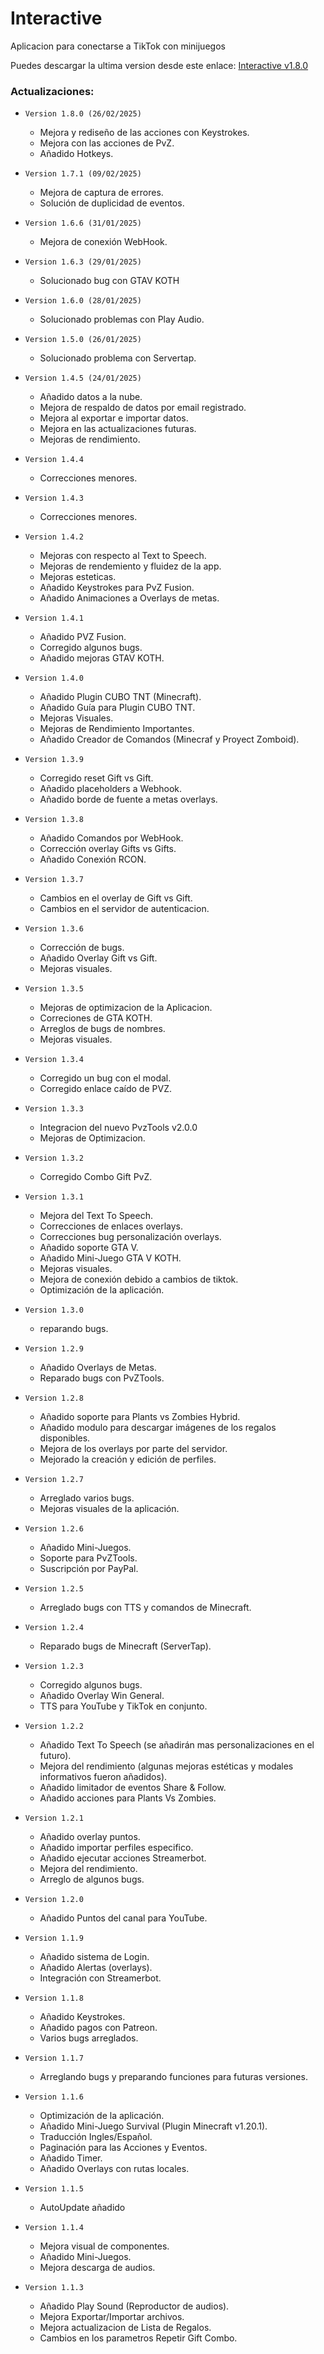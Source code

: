 # Interactive
Aplicacion para conectarse a TikTok con minijuegos

Puedes descargar la ultima version desde este enlace: [Interactive v1.8.0](https://github.com/Deianblaz/InteractiveApp/releases/download/v1.8.0/interactive-1.8.0-setup.exe)

### Actualizaciones:
- `Version 1.8.0 (26/02/2025)`
  - Mejora y rediseño de las acciones con Keystrokes.
  - Mejora con las acciones de PvZ.
  - Añadido Hotkeys.

- `Version 1.7.1 (09/02/2025)`
  - Mejora de captura de errores.
  - Solución de duplicidad de eventos.

- `Version 1.6.6 (31/01/2025)`
  - Mejora de conexión WebHook.

- `Version 1.6.3 (29/01/2025)`
  - Solucionado bug con GTAV KOTH

- `Version 1.6.0 (28/01/2025)`
  - Solucionado problemas con Play Audio.

- `Version 1.5.0 (26/01/2025)`
  - Solucionado problema con Servertap.

- `Version 1.4.5 (24/01/2025)`
  - Añadido datos a la nube.
  - Mejora de respaldo de datos por email registrado.
  - Mejora al exportar e importar datos.
  - Mejora en las actualizaciones futuras.
  - Mejoras de rendimiento.

- `Version 1.4.4`
  - Correcciones menores.

- `Version 1.4.3`
  - Correcciones menores.

- `Version 1.4.2`
  - Mejoras con respecto al Text to Speech.
  - Mejoras de rendemiento y fluidez de la app.
  - Mejoras esteticas.
  - Añadido Keystrokes para PvZ Fusion.
  - Añadido Animaciones a Overlays de metas.

- `Version 1.4.1`
  - Añadido PVZ Fusion.
  - Corregido algunos bugs.
  - Añadido mejoras GTAV KOTH.

- `Version 1.4.0`
  - Añadido Plugin CUBO TNT (Minecraft).
  - Añadido Guía para Plugin CUBO TNT.
  - Mejoras Visuales.
  - Mejoras de Rendimiento Importantes.
  - Añadido Creador de Comandos (Minecraf y Proyect Zomboid).

- `Version 1.3.9`
  - Corregido reset Gift vs Gift.
  - Añadido placeholders a Webhook.
  - Añadido borde de fuente a metas overlays.

- `Version 1.3.8`
  - Añadido Comandos por WebHook.
  - Corrección overlay Gifts vs Gifts.
  - Añadido Conexión RCON.

- `Version 1.3.7`
  - Cambios en el overlay de Gift vs Gift.
  - Cambios en el servidor de autenticacion.

- `Version 1.3.6`
  - Corrección de bugs.
  - Añadido Overlay Gift vs Gift.
  - Mejoras visuales.

- `Version 1.3.5`
  - Mejoras de optimizacion de la Aplicacion.
  - Correciones de GTA KOTH.
  - Arreglos de bugs de nombres.
  - Mejoras visuales.

- `Version 1.3.4`
  - Corregido un bug con el modal.
  - Corregido enlace caído de PVZ.
  
- `Version 1.3.3`
  - Integracion del nuevo PvzTools v2.0.0
  - Mejoras de Optimizacion.

- `Version 1.3.2`
  - Corregido Combo Gift PvZ.

- `Version 1.3.1`
  - Mejora del Text To Speech.
  - Correcciones de enlaces overlays.
  - Correcciones bug personalización overlays.
  - Añadido soporte GTA V.
  - Añadido Mini-Juego GTA V KOTH.
  - Mejoras visuales.
  - Mejora de conexión debido a cambios de tiktok.
  - Optimización de la aplicación.

- `Version 1.3.0`
  - reparando bugs.

- `Version 1.2.9`
  - Añadido Overlays de Metas.
  - Reparado bugs con PvZTools.

- `Version 1.2.8`
  - Añadido soporte para Plants vs Zombies Hybrid.
  - Añadido modulo para descargar imágenes de los regalos disponibles.
  - Mejora de los overlays por parte del servidor.
  - Mejorado la creación y edición de perfiles.

- `Version 1.2.7`
  - Arreglado varios bugs.
  - Mejoras visuales de la aplicación.

- `Version 1.2.6`
  - Añadido Mini-Juegos.
  - Soporte para PvZTools.
  - Suscripción por PayPal.

- `Version 1.2.5`
  - Arreglado bugs con TTS y comandos de Minecraft.

- `Version 1.2.4`
  - Reparado bugs de Minecraft (ServerTap).

- `Version 1.2.3`
  - Corregido algunos bugs.
  - Añadido Overlay Win General.
  - TTS para YouTube y TikTok en conjunto.

- `Version 1.2.2`
  - Añadido Text To Speech (se añadirán mas personalizaciones en el futuro).
  - Mejora del rendimiento (algunas mejoras estéticas y modales informativos fueron añadidos).
  - Añadido limitador de eventos Share & Follow.
  - Añadido acciones para Plants Vs Zombies.

- `Version 1.2.1`
  - Añadido overlay puntos.
  - Añadido importar perfiles especifico.
  - Añadido ejecutar acciones Streamerbot.
  - Mejora del rendimiento.
  - Arreglo de algunos bugs.

- `Version 1.2.0` 
  - Añadido Puntos del canal para YouTube.

- `Version 1.1.9` 
  - Añadido sistema de Login.
  - Añadido Alertas (overlays).
  - Integración con Streamerbot.

- `Version 1.1.8` 
  - Añadido Keystrokes.
  - Añadido pagos con Patreon.
  - Varios bugs arreglados.

- `Version 1.1.7` 
  - Arreglando bugs y preparando funciones para futuras versiones.

- `Version 1.1.6` 
  - Optimización de la aplicación.
  - Añadido Mini-Juego Survival (Plugin Minecraft v1.20.1).
  - Traducción Ingles/Español.
  - Paginación para las Acciones y Eventos.
  - Añadido Timer.
  - Añadido Overlays con rutas locales.
    
- `Version 1.1.5` 
  - AutoUpdate añadido

- `Version 1.1.4` 
  - Mejora visual de componentes.
  - Añadido Mini-Juegos.
  - Mejora descarga de audios.

- `Version 1.1.3` 
  - Añadido Play Sound (Reproductor de audios).
  - Mejora Exportar/Importar archivos.
  - Mejora actualizacion de Lista de Regalos.
  - Cambios en los parametros Repetir Gift Combo.
